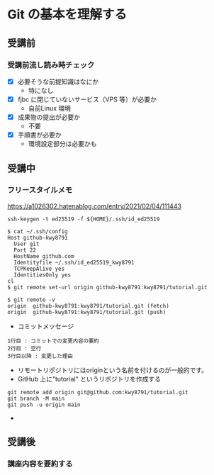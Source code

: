 # Git の基本を理解する

## 受講前

### 受講前流し読み時チェック

- [x] 必要そうな前提知識はなにか
  - 特になし
- [x] fjbc に閉じていないサービス（VPS 等）が必要か
  - 自前Linux 環境
- [x] 成果物の提出が必要か
  - 不要
- [x] 手順書が必要か
  - 環境設定部分は必要かも

## 受講中

### フリースタイルメモ

https://a1026302.hatenablog.com/entry/2021/02/04/111443
```
ssh-keygen -t ed25519 -f ${HOME}/.ssh/id_ed25519

$ cat ~/.ssh/config
Host github-kwy8791
  User git
  Port 22
  HostName github.com
  Identityfile ~/.ssh/id_ed25519_kwy8791
  TCPKeepAlive yes
  IdentitiesOnly yes
cl
$ git remote set-url origin github-kwy8791:kwy8791/tutorial.git

$ git remote -v
origin  github-kwy8791:kwy8791/tutorial.git (fetch)
origin  github-kwy8791:kwy8791/tutorial.git (push)

```

- コミットメッセージ
```
1行目 : コミットでの変更内容の要約
2行目 : 空行
3行目以降 : 変更した理由
```

- リモートリポジトリにはoriginという名前を付けるのが一般的です。
- GitHub 上に"tutorial" というリポジトリを作成する
```
git remote add origin git@github.com:kwy8791/tutorial.git
git branch -M main
git push -u origin main
```
- 

## 受講後

### 講座内容を要約する
